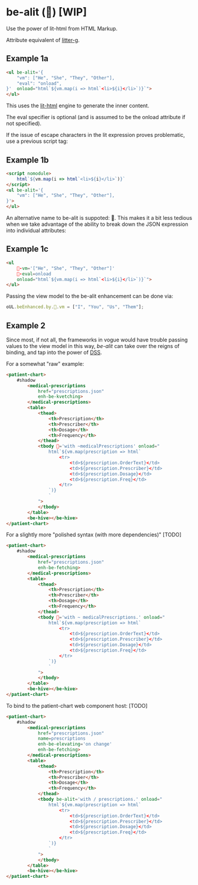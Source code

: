 # be-alit (🎇) [WIP]

Use the power of lit-html from HTML Markup.

Attribute equivalent of [litter-g](https://github.com/bahrus/litter-g).

## Example 1a

```html
<ul be-alit='{
    "vm": ["He", "She", "They", "Other"],
    "eval": "onload",
}'  onload="html`${vm.map(i => html`<li>${i}</li>`)}`">
</ul>
```

This uses the [lit-html](https://www.npmjs.com/package/lit-html) engine to generate the inner content.

The eval specifier is optional (and is assumed to be the onload attribute if not specified).

If the issue of escape characters in the lit expression proves problematic, use a previous script tag:

## Example 1b

```html
<script nomodule>
    html`${vm.map(i => html`<li>${i}</li>`)}`
</script>
<ul be-alit='{
    "vm": ["He", "She", "They", "Other"],
}'>
</ul>
```

An alternative name to be-alit is suppoted:  🎇.  This makes it a bit less tedious when we take advantage of the ability to break down the JSON expression into individual attributes: 

## Example 1c

```html
<ul 
    🎇-vm='["He", "She", "They", "Other"]' 
    🎇-eval=onload  
    onload="html`${vm.map(i => html`<li>${i}</li>`)}`">
</ul>
```

Passing the view model to the be-alit enhancement can be done via:

```JavaScript
oUL.beEnhanced.by.🎇.vm = ["I", "You", "Us", "Them"];
```

## Example 2

Since most, if not all, the frameworks in vogue would have trouble passing values to the view model in this way,  *be-alit* can take over the reigns of binding, and tap into the power of [DSS](https://github.com/bahrus/trans-render/wiki/VIII.--Directed-Scoped-Specifiers-(DSS)).

For a somewhat "raw" example:

```html
<patient-chart>
    #shadow
        <medical-prescriptions 
            href="prescriptions.json" 
            enh-be-kvetching>
        </medical-prescriptions>
        <table>
            <thead>
                <th>Prescription</th>
                <th>Prescriber</th>
                <th>Dosage</th>
                <th>Frequency</th>
            </thead>
            <tbody 🎇='with ~medicalPrescriptions' onload="
                html`${vm.map(prescription => html`
                    <tr>
                        <td>${prescription.OrderText}</td>
                        <td>${prescription.Prescriber}</td>
                        <td>${prescription.Dosage}</td>
                        <td>${prescription.Freq}</td>
                    </tr>
                `)}
                `
            ">
            </tbody>
        </table>
        <be-hive></be-hive>
</patient-chart>
```


For a slightly more "polished syntax (with more dependencies)" [TODO]


```html
<patient-chart>
    #shadow
        <medical-prescriptions 
            href="prescriptions.json" 
            enh-be-fetching>
        </medical-prescriptions>
        <table>
            <thead>
                <th>Prescription</th>
                <th>Prescriber</th>
                <th>Dosage</th>
                <th>Frequency</th>
            </thead>
            <tbody 🎇='with ~ medicalPrescriptions.' onload="
                html`${vm.map(prescription => html`
                    <tr>
                        <td>${prescription.OrderText}</td>
                        <td>${prescription.Prescriber}</td>
                        <td>${prescription.Dosage}</td>
                        <td>${prescription.Freq}</td>
                    </tr>
                `)}
                `
            ">
            </tbody>
        </table>
        <be-hive></be-hive>
</patient-chart>
```

To bind to the patient-chart web component host: [TODO]

```html
<patient-chart>
    #shadow
        <medical-prescriptions 
            href="prescriptions.json"
            name=prescriptions
            enh-be-elevating='on change' 
            enh-be-fetching>
        </medical-prescriptions>
        <table>
            <thead>
                <th>Prescription</th>
                <th>Prescriber</th>
                <th>Dosage</th>
                <th>Frequency</th>
            </thead>
            <tbody be-alit='with / prescriptions.' onload="
                html`${vm.map(prescription => html`
                    <tr>
                        <td>${prescription.OrderText}</td>
                        <td>${prescription.Prescriber}</td>
                        <td>${prescription.Dosage}</td>
                        <td>${prescription.Freq}</td>
                    </tr>
                `)}
                `
            ">
            </tbody>
        </table>
        <be-hive></be-hive>
</patient-chart>
```
